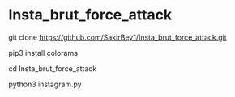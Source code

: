 # Insta_brut_force_attack

git clone https://github.com/SakirBey1/Insta_brut_force_attack.git

pip3 install colorama

cd Insta_brut_force_attack

python3 instagram.py
